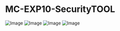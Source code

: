 # MC-EXP10-SecurityTOOL
![Image](https://github.com/user-attachments/assets/4ca2578e-6ff3-4d38-b9be-7e4c2e26c69e)
![Image](https://github.com/user-attachments/assets/3c2db1c7-97f2-42f7-befe-2f009d11a151)
![Image](https://github.com/user-attachments/assets/ec348f26-04b0-4ee9-9be8-c4cff08de2d6)
![Image](https://github.com/user-attachments/assets/6328658f-f73d-4d23-b9d4-cf4b9b931d52)
